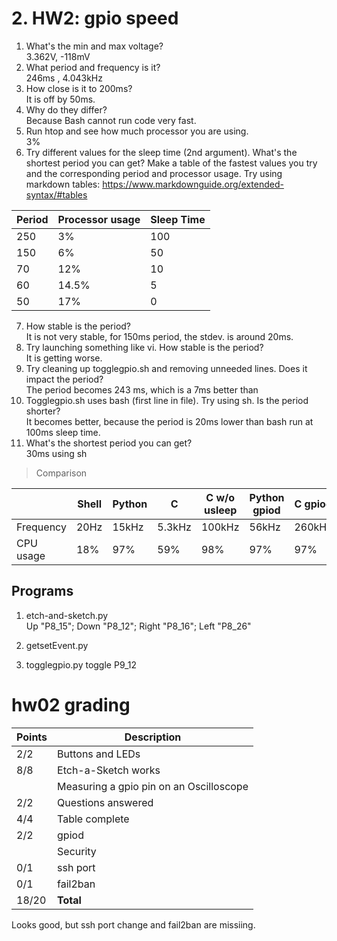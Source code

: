 # 2. HW2: gpio speed
1. What's the min and max voltage?  
    3.362V, -118mV
2. What period and frequency is it?  
    246ms , 4.043kHz
3. How close is it to 200ms?  
    It is off by 50ms.
4. Why do they differ?  
    Because Bash cannot run code very fast. 
5. Run htop and see how much processor you are using.  
    3%
6. Try different values for the sleep time (2nd argument). What's the shortest period you can get? Make a table of the fastest values you try and the corresponding period and processor usage. Try using markdown tables: https://www.markdownguide.org/extended-syntax/#tables  

  | Period      | Processor usage | Sleep Time
  | ----------- | ----------- | ----------- |
  | 250        | 3%       | 100
  | 150        | 6%       | 50
  | 70        | 12%       | 10
  | 60          | 14.5%    | 5
  | 50         | 17%       | 0
7. How stable is the period?  
    It is not very stable, for 150ms period, the stdev. is around 20ms. 
8. Try launching something like vi. How stable is the period?  
    It is getting worse. 
9. Try cleaning up togglegpio.sh and removing unneeded lines. Does it impact the period?  
    The period becomes 243 ms, which is a 7ms better than
10. Togglegpio.sh uses bash (first line in file). Try using sh. Is the period shorter?  
    It becomes better, because the period is 20ms lower than bash run at 100ms sleep time.
11. What's the shortest period you can get?  
    30ms using sh
> Comparison  

 |              | Shell       | Python | C          | C w/o usleep | Python gpiod | C gpiod| 
  | ----------- | ----------- | ----------- | ----------- | ----------- | ----------- | ----------- |
  | Frequency | 20Hz          | 15kHz       | 5.3kHz      | 100kHz      | 56kHz      | 260kHz
  | CPU usage | 18%           | 97%         | 59%         | 98%         | 97%         | 97%

## Programs
1. etch-and-sketch.py  
    Up "P8_15"; Down "P8_12"; Right "P8_16"; Left "P8_26"
2. getsetEvent.py  
    
3. togglegpio.py    toggle P9_12


# hw02 grading

| Points      | Description |
| ----------- | ----------- |
|  2/2 | Buttons and LEDs 
|  8/8 | Etch-a-Sketch works
|      | Measuring a gpio pin on an Oscilloscope 
|  2/2 | Questions answered
|  4/4 | Table complete
|  2/2 | gpiod
|      | Security
|  0/1 | ssh port 
|  0/1 | fail2ban
| 18/20   | **Total**

Looks good, but ssh port change and fail2ban are missiing.